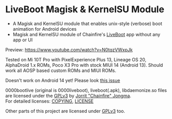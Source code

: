 # LiveBoot Magisk & KernelSU Module

- A Magisk and KernelSU module that enables unix-style (verbose) boot animation for Android devices
- Magisk and KernelSU module of Chainfire's [LiveBoot](https://github.com/Chainfire/liveboot) app without any app or UI

Preview: https://www.youtube.com/watch?v=N0tqzVWxpJk

Tested on Mi 10T Pro with PixelExperience Plus 13, Lineage OS 20, AlphaDroid 1.x ROMs, Poco X3 Pro with stock MIUI 14 (Android 13). Should work all AOSP based custom ROMs and MIUI ROMs.

Doesn't work on Android 14 yet! Please look [this issue](https://github.com/Chainfire/liveboot/issues/10)

0000bootlive (original is 0000liveboot), liveboot(.apk), libdaemonize.so files are licensed under the [GPLv3](https://github.com/Chainfire/liveboot/blob/master/LICENSE) by [Jorrit "Chainfire" Jongma](https://github.com/Chainfire).   
For detailed licenses: [COPYING](https://github.com/Chainfire/liveboot/blob/master/LICENSE), [LICENSE](https://github.com/Chainfire/liveboot/blob/master/COPYING)

Other parts of this project are licensed under [GPLv3](https://github.com/symbuzzer/livebootmagisk/blob/main/LICENSE) too.
